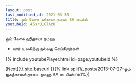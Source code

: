 ```yaml
---
layout: post
last_modified_at: 2021-03-30
title: ஓம் லோக ஹிதாயா நமஹ ௧௧ டைம்ஸ்
youtubeId: 45srU1GlAzU
---
```

 
 
 ஓம் லோக ஹிதாயா நமஹ  
 
 -  யார் உலகிற்கு நல்லது செய்கிறார்கள் 
 
  
 
  
 
 
 
 
 
 


{% include youtubePlayer.html id=page.youtubeId %}
 
[Next]({{ site.baseurl }}{% link  split1/_posts/2013-07-27-ஓம் ஜகத்காலஸ்தாலய நமஹ ௧௧ டைம்ஸ்.md%})
 
